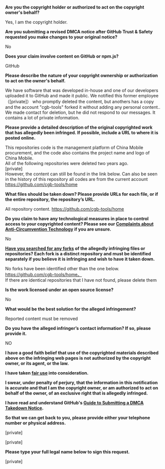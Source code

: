 **Are you the copyright holder or authorized to act on the copyright owner's behalf?**

Yes, I am the copyright holder.

**Are you submitting a revised DMCA notice after GitHub Trust & Safety requested you make changes to your original notice?**

No

**Does your claim involve content on GitHub or npm.js?**

GitHub

**Please describe the nature of your copyright ownership or authorization to act on the owner's behalf.**

We have software that was developed in-house and one of our developers uploaded it to GitHub and made it public. We notified this former employee （[private]） who promptly deleted the content, but anothers has a copy and the account "cgb-tools" forked it without adding any personal content.. We made contact for deletion, but he did not respond to our messages. It contains a lot of private information.

**Please provide a detailed description of the original copyrighted work that has allegedly been infringed. If possible, include a URL to where it is posted online.**

This repositories code is the management platform of China Mobile procurement, and the code also contains the project name and logo of China Mobile.  
All of the following repositories were deleted two years ago.  
[private]  
However, the content can still be found in the link below. Can also be seen in the history of this repository all codes are from the current account  
https://github.com/cgb-tools/home

**What files should be taken down? Please provide URLs for each file, or if the entire repository, the repository’s URL.**

All repository content. https://github.com/cgb-tools/home

**Do you claim to have any technological measures in place to control access to your copyrighted content? Please see our <a href="https://docs.github.com/articles/guide-to-submitting-a-dmca-takedown-notice#complaints-about-anti-circumvention-technology">Complaints about Anti-Circumvention Technology</a> if you are unsure.**

No

**<a href="https://docs.github.com/articles/dmca-takedown-policy#b-what-about-forks-or-whats-a-fork">Have you searched for any forks</a> of the allegedly infringing files or repositories? Each fork is a distinct repository and must be identified separately if you believe it is infringing and wish to have it taken down.**

No forks have been identified other than the one below. https://github.com/cgb-tools/home。  
If there are identical repositories that I have not found, please delete them

**Is the work licensed under an open source license?**

No

**What would be the best solution for the alleged infringement?**

Reported content must be removed

**Do you have the alleged infringer’s contact information? If so, please provide it.**

NO

**I have a good faith belief that use of the copyrighted materials described above on the infringing web pages is not authorized by the copyright owner, or its agent, or the law.**

**I have taken <a href="https://www.lumendatabase.org/topics/22">fair use</a> into consideration.**

**I swear, under penalty of perjury, that the information in this notification is accurate and that I am the copyright owner, or am authorized to act on behalf of the owner, of an exclusive right that is allegedly infringed.**

**I have read and understand GitHub's <a href="https://docs.github.com/articles/guide-to-submitting-a-dmca-takedown-notice/">Guide to Submitting a DMCA Takedown Notice</a>.**

**So that we can get back to you, please provide either your telephone number or physical address.**

[private]  

[private]  

**Please type your full legal name below to sign this request.**

[private]  
